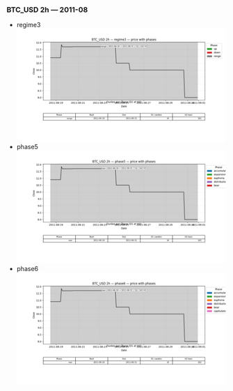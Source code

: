 ### BTC_USD 2h — 2011-08

- regime3
![BTC_USD_2h_regime3_2011-08_phase_price.png](outputs/fourier/phase_monthly/BTC_USD/2h/2011/2011-08/BTC_USD_2h_regime3_2011-08_phase_price.png)
- phase5
![BTC_USD_2h_phase5_2011-08_phase_price.png](outputs/fourier/phase_monthly/BTC_USD/2h/2011/2011-08/BTC_USD_2h_phase5_2011-08_phase_price.png)
- phase6
![BTC_USD_2h_phase6_2011-08_phase_price.png](outputs/fourier/phase_monthly/BTC_USD/2h/2011/2011-08/BTC_USD_2h_phase6_2011-08_phase_price.png)